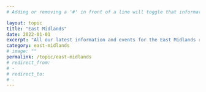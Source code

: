 ```yaml
---
# Adding or removing a '#' in front of a line will toggle that information off and on from being processed. 

layout: topic
title: "East Midlands"
date: 2022-01-01
excerpt: "All our latest information and events for the East Midlands region."
category: east-midlands
# image: ""
permalink: /topic/east-midlands
# redirect_from: 
# - 
# redirect_to: 
# - 
---
```


